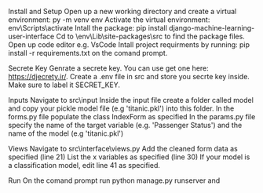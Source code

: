 Install and Setup
Open up a new working directory and create a virtual environment: py -m venv env
Activate the virtual environment: env\Scripts\activate
Intall the package: pip install django-machine-learning-user-interface
Cd to \env\Lib\site-packages\src to find the package files.
Open up code editor e.g. VsCode
Intall project requirments by running: pip install -r requirements.txt on the comand prompt.

Secrete Key
Genrate a secrete key. You can use get one here: https://djecrety.ir/. 
Create a .env file in src and store you secrte key inside. 
Make sure to label it SECRET_KEY.

Inputs
Navigate to src\input
Inside the input file create a folder called model and copy your pickle model file (e.g 'titanic.pkl') into this folder.
In the forms.py file populate the class IndexForm as specified
In the params.py file specify the name of the target variable (e.g. 'Passenger Status') and the name of the model (e.g 'titanic.pkl')


Views
Navigate to src\interface\views.py
Add the cleaned form data as specified (line 21)
List the x variables as specified (line 30)
If your model is a classification model, edit line 41 as specified.


Run 
On the comand prompt run python manage.py runserver and  




